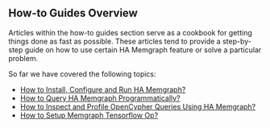 ## How-to Guides Overview

Articles within the how-to guides section serve as a cookbook for getting
things done as fast as possible. These articles tend to provide a step-by-step
guide on how to use certain HA Memgraph feature or solve a particular problem.

So far we have covered the following topics:

  * [How to Install, Configure and Run HA Memgraph?](install-configure-and-run-ha-memgraph.md)
  * [How to Query HA Memgraph Programmatically?](query-ha-memgraph-programmatically.md)
  * [How to Inspect and Profile OpenCypher Queries Using HA Memgraph?](explain-profile.md)
  * [How to Setup Memgraph Tensorflow Op?](tensorflow-setup.md)
